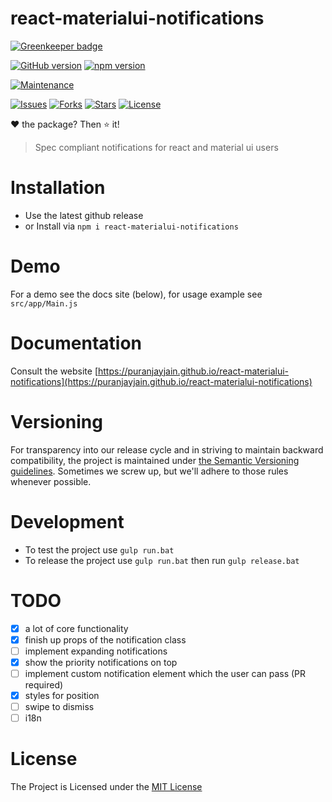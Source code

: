 # react-materialui-notifications

[![Greenkeeper badge](https://badges.greenkeeper.io/puranjayjain/react-materialui-notifications.svg)](https://greenkeeper.io/)

[![GitHub version](https://img.shields.io/github/release/puranjayjain/react-materialui-notifications.svg)](https://badge.fury.io/gh/puranjayjain%2Freact-materialui-notifications)
[![npm version](https://badge.fury.io/js/react-materialui-notifications.svg)](https://badge.fury.io/js/react-materialui-notifications)

[![Maintenance](https://img.shields.io/maintenance/yes/2016.svg)]()

[![Issues](https://img.shields.io/github/issues/puranjayjain/react-materialui-notifications.svg)](https://github.com/puranjayjain/react-materialui-notifications/issues)
[![Forks](https://img.shields.io/github/forks/puranjayjain/react-materialui-notifications.svg)](https://github.com/puranjayjain/react-materialui-notifications/network)
[![Stars](https://img.shields.io/github/stars/puranjayjain/react-materialui-notifications.svg)](https://github.com/puranjayjain/react-materialui-notifications/stargazers)
[![License](https://img.shields.io/badge/license-MIT-blue.svg)](https://raw.githubusercontent.com/puranjayjain/react-materialui-notifications/master/LICENSE.md)

:heart: the package? Then :star: it!

> Spec compliant notifications for react and material ui users

# Installation

* Use the latest github release
* or Install via `npm i react-materialui-notifications`

# Demo

For a demo see the docs site (below), for usage example see `src/app/Main.js`

# Documentation

Consult the website [https://puranjayjain.github.io/react-materialui-notifications](https://puranjayjain.github.io/react-materialui-notifications)

# Versioning

For transparency into our release cycle and in striving to maintain backward
compatibility, the project is maintained under
[the Semantic Versioning guidelines](http://semver.org/). Sometimes we screw up,
but we'll adhere to those rules whenever possible.

# Development

* To test the project use `gulp run.bat`
* To release the project use `gulp run.bat` then run `gulp release.bat`

# TODO
- [x] a lot of core functionality
- [x] finish up props of the notification class
- [ ] implement expanding notifications
- [x] show the priority notifications on top
- [ ] implement custom notification element which the user can pass (PR required)
- [x] styles for position
- [ ] swipe to dismiss
- [ ] i18n

# License
The Project is Licensed under the [MIT License](https://github.com/puranjayjain/react-materialui-notifications/blob/master/LICENSE)
